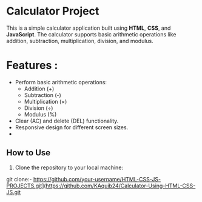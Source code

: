 # Calculator Project 

This is a simple calculator application built using **HTML**, **CSS**, and **JavaScript**. The calculator supports basic arithmetic operations like addition, subtraction, multiplication, division, and modulus.

# Features :

- Perform basic arithmetic operations:
  - Addition (+)
  - Subtraction (-)
  - Multiplication (×)
  - Division (÷)
  - Modulus (%)
- Clear (AC) and delete (DEL) functionality.
- Responsive design for different screen sizes.
- 
## How to Use

1. Clone the repository to your local machine:

git clone:- https://github.com/your-username/HTML-CSS-JS-PROJECTS.git](https://github.com/KAquib24/Calculator-Using-HTML-CSS-JS.git
